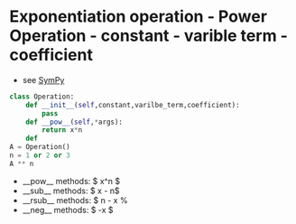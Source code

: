 # Exponentiation operation - Power Operation - constant - varible term - coefficient

- see [SymPy](https://docs.sympy.org/latest/explanation/gotchas.html) 

```python
class Operation:
    def __init__(self,constant,varilbe_term,coefficient):
        pass
    def __pow__(self,*args):
        return x*n
    def 
A = Operation()
n = 1 or 2 or 3
A ** n
```
- \_\_pow\_\_ methods: $ x^n $
- \_\_sub\_\_ methods: $ x - n$
- \_\_rsub\_\_ methods: $ n - x %
- \_\_neg\_\_ methods: $ -x $
